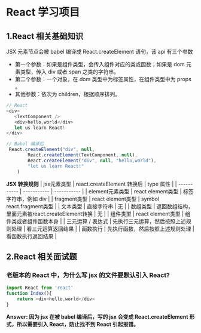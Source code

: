 <!--
 * @Author: TonyInBeijing
 * @Date: 2023-01-04 21:03:32
 * @LastEditors: TonyInBeijing
 * @LastEditTime: 2023-01-08 22:47:03
 * @FilePath: /notebook/前端基础/react-study/README.md
 * @Description: 
 * 
-->
# React 学习项目


## 1.React 相关基础知识
JSX 元素节点会被 babel 编译成 React.createElement 语句，该 api 有三个参数
- 第一个参数：如果是组件类型，会传入组件对应的类或函数；如果是 dom 元素类型，传入 div 或者 span 之类的字符串。
- 第二个参数：一个对象，在 dom 类型中为标签属性，在组件类型中为 props 。
- 其他参数：依次为 children，根据顺序排列。

```javascript
// React
<div>
   <TextComponent />
   <div>hello,world</div>
   let us learn React!
</div>

// Babel 编译后
 React.createElement("div", null,
        React.createElement(TextComponent, null),
        React.createElement("div", null, "hello,world"),
        "let us learn React!"
    )
```
**JSX 转换规则**
| jsx元素类型	      | react.createElement 转换后 | type 属性   |
| ----------- | ----------- | ----------- |
| element元素类型      | react element类型	       |  标签字符串，例如 div        | 
| fragment类型   | react element类型        |  symbol react.fragment类型        |
| 文本类型   | 直接字符串	        |  无       |
| 数组类型	   | 返回数组结构，里面元素被react.createElement转换	        |  无        |
| 组件类型   | react element类型        |  组件类或者组件函数本身        |
| 三元运算 / 表达式	   | 先执行三元运算，然后按照上述规则处理	        |  看三元运算返回结果        |
| 函数执行		   | 先执行函数，然后按照上述规则处理		        |  看函数执行返回结果        |

## 2.React 相关面试题

### **老版本的 React 中，为什么写 jsx 的文件要默认引入 React?**

```javascript
import React from 'react'
function Index(){
    return <div>hello,world</div>
}
```

**Answer: 因为 jsx 在被 babel 编译后，写的 jsx 会变成 React.createElement 形式，所以需要引入 React，防止找不到 React 引起报错。**

## 
